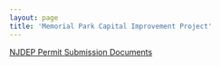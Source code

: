 ```yaml
---
layout: page
title: 'Memorial Park Capital Improvement Project'
---
```


[NJDEP Permit Submission Documents](/njdep/permit/submission)
